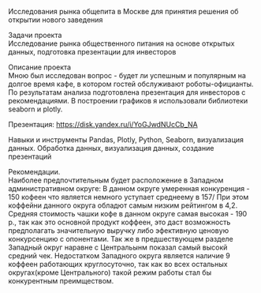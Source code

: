 Исследования рынка общепита в Москве для принятия решения об открытии нового заведения   

Задачи проекта  
Исследование рынка общественного питания на основе открытых данных, подготовка презентации для инвесторов

Описание проекта  
Мною был исследован вопрос - будет ли успешным и популярным на долгое время кафе, в
котором гостей обслуживают роботы-официанты. По результатам анализа подготовлена
презентация для инвесторов с рекомендациями. В построении графиков я использовали
библиотеки seaborn и plotly.   

Презентация: https://disk.yandex.ru/i/YoGJwdNUcCb_NA

Навыки и инструменты
Pandas, Plotly, Python, Seaborn, визуализация данных.
Обработка данных, визуализация данных, создание презентаций

Рекомендации.  
Наиболее предпочтительным будет расположение в Западном административном округе: В данном округе умеренная конкуренция - 150 кофеен что является немного уступает среднеему в 157/ При этом коффейни данного округа обладют самым низким рейтингом в 4,2. Средняя стоимость чашки кофе в данном округе самая высокая - 190 р., так как это основной продукт коффеен, это даст возможность предполагать значительную выручку либо эфективную ценовую конкурсенцию с опонентами. Так же в предшествующем разделе Западный округ наравне с Центральынм показал самый высокй средний чек. Недостатком Западного округа является наличие 9 коффеен работающих круглосуточно, так как во всех остальных округах(кроме Центрального) такой режим работы стал бы конкурентным преимществом.

